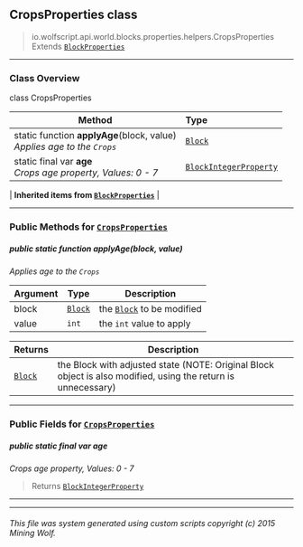 ## CropsProperties __class__

>io.wolfscript.api.world.blocks.properties.helpers.CropsProperties
>Extends [`BlockProperties`](BlockProperties.md)

---

### Class Overview

class CropsProperties

Method | Type   
--- | :--- 
static function __applyAge__(block, value) <br> _Applies age to the `Crops`_ | [`Block`](../../Block.md)
static final var __age__ <br> _Crops age property, Values: 0 - 7_ | [`BlockIntegerProperty`](../BlockIntegerProperty.md)
 |
__Inherited items from [`BlockProperties`](BlockProperties.md)__ |





---


### Public Methods for [`CropsProperties`](CropsProperties.md)

##### <a id='applyage'></a>public static function __applyAge__(block, value)

_Applies age to the `Crops`_

Argument | Type | Description  
--- | --- | --- 
block | [`Block`](../../Block.md) | the [`Block`](../../Block.md) to be modified
value | `int` | the `int` value to apply

Returns | Description
--- | --- 
[`Block`](../../Block.md) | the Block with adjusted state (NOTE: Original Block object is also modified, using the return is unnecessary)


---

### Public Fields for [`CropsProperties`](CropsProperties.md)

##### <a id='age'></a>public static final var __age__

_Crops age property, Values: 0 - 7_

>Returns
>  [`BlockIntegerProperty`](../BlockIntegerProperty.md)

---


---


###### This file was system generated using custom scripts copyright (c) 2015 Mining Wolf.
	

